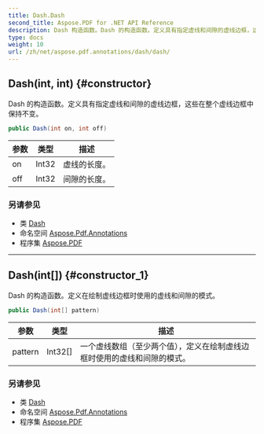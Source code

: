 ```yaml
---
title: Dash.Dash
second_title: Aspose.PDF for .NET API Reference
description: Dash 构造函数。Dash 的构造函数。定义具有指定虚线和间隙的虚线边框，这些在整个虚线边框中保持不变
type: docs
weight: 10
url: /zh/net/aspose.pdf.annotations/dash/dash/
---
```

## Dash(int, int) {#constructor}

Dash 的构造函数。定义具有指定虚线和间隙的虚线边框，这些在整个虚线边框中保持不变。

```csharp
public Dash(int on, int off)
```

| 参数 | 类型 | 描述 |
| --- | --- | --- |
| on | Int32 | 虚线的长度。 |
| off | Int32 | 间隙的长度。 |

### 另请参见

* 类 [Dash](../)
* 命名空间 [Aspose.Pdf.Annotations](../../../aspose.pdf.annotations/)
* 程序集 [Aspose.PDF](../../../)

---

## Dash(int[]) {#constructor_1}

Dash 的构造函数。定义在绘制虚线边框时使用的虚线和间隙的模式。

```csharp
public Dash(int[] pattern)
```

| 参数 | 类型 | 描述 |
| --- | --- | --- |
| pattern | Int32[] | 一个虚线数组（至少两个值），定义在绘制虚线边框时使用的虚线和间隙的模式。 |

### 另请参见

* 类 [Dash](../)
* 命名空间 [Aspose.Pdf.Annotations](../../../aspose.pdf.annotations/)
* 程序集 [Aspose.PDF](../../../)